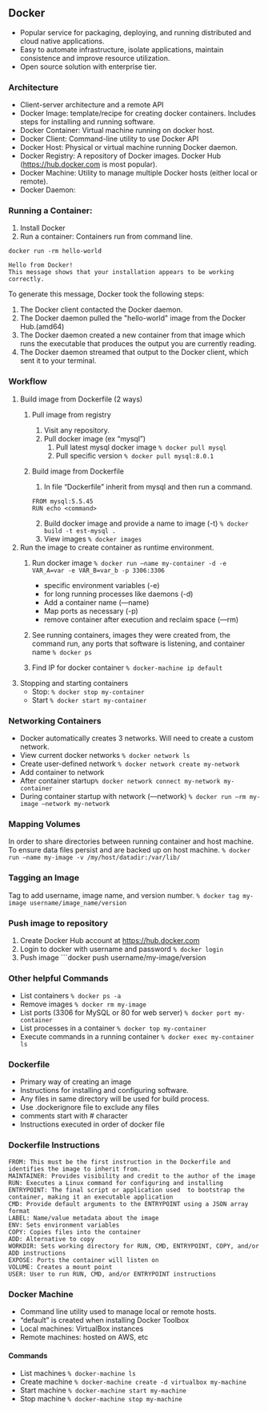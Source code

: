 ## Docker
- Popular service for packaging, deploying, and running distributed and cloud native applications. 
- Easy to automate infrastructure, isolate applications, maintain consistence and improve resource utilization.
- Open source solution with enterprise tier. 

### Architecture
- Client-server architecture and a remote API
- Docker Image: template/recipe for creating docker containers. Includes steps for installing and running software.
- Docker Container: Virtual machine running on docker host. 
- Docker Client: Command-line utility to use Docker API
- Docker Host: Physical or virtual machine running Docker daemon.
- Docker Registry: A repository  of Docker images. Docker Hub (https://hub.docker.com is most popular).
- Docker Machine: Utility to manage multiple Docker hosts (either local or remote).
- Docker Daemon:

### Running a Container:
1. Install Docker
2. Run a container: Containers run from command line. 

```
docker run -rm hello-world

Hello from Docker!
This message shows that your installation appears to be working correctly.
```
To generate this message, Docker took the following steps:
 1. The Docker client contacted the Docker daemon.
 2. The Docker daemon pulled the "hello-world" image from the Docker Hub.(amd64)
 3. The Docker daemon created a new container from that image which runs the executable that produces the output you are currently reading.
 4. The Docker daemon streamed that output to the Docker client, which sent it to your terminal.

### Workflow
1. Build image from Dockerfile (2 ways)
    1. Pull image from registry
        1. Visit any repository. 
        2. Pull docker image (ex “mysql”)
            1. Pull latest mysql docker image ```% docker pull mysql```
            2. Pull specific version ```% docker pull mysql:8.0.1```
    2. Build image from Dockerfile
        1. In file “Dockerfile” inherit from mysql and then run a command. 
        ```
        FROM mysql:5.5.45
        RUN echo <command>
        ```

        2. Build docker image and provide a name to image (-t) ```% docker build -t est-mysql .```
        3. View images ```% docker images```
2. Run the image to create container as runtime environment.
    1. Run docker image ```% docker run —name my-container -d -e VAR_A=var -e VAR_B=var_b -p 3306:3306```
        - specific environment variables (-e) 
        - for long running processes like daemons (-d)
        - Add a container name (—name)
        - Map ports as necessary (-p)
        - remove container after execution and reclaim space (—rm)

    2. See running containers, images they were created from, the command run, any ports that software is listening, and container name ```% docker ps```
    3. Find IP for docker container ```% docker-machine ip default```
3. Stopping and starting containers
    - Stop: ```% docker stop my-container```
    - Start ```% docker start my-container```

### Networking Containers
- Docker automatically creates 3 networks. Will need to create a custom network.
- View current docker networks ```% docker network ls```
- Create user-defined network ```% docker network create my-network```
- Add container to network 
- After container startup```% docker network connect my-network my-container```
- During container startup with network (—network) ```% docker run —rm my-image —network my-network```

### Mapping Volumes
In order to share directories between running container and host machine. To ensure data files persist and are backed up on host machine. 
```% docker run —name my-image -v /my/host/datadir:/var/lib/```

### Tagging an Image
Tag to add username, image name, and version number. ```% docker tag my-image username/image_name/version```

### Push image to repository
1. Create Docker Hub account at https://hub.docker.com 
2. Login to docker with username and password ```% docker login```
3. Push image ```docker push username/my-image/version

### Other helpful Commands
- List containers ```% docker ps -a```
- Remove images ```% docker rm my-image```
- List ports (3306 for MySQL or 80 for web server) ```% docker port my-container```
- List processes in a container ```% docker top my-container```
- Execute commands in a running container ```% docker exec my-container ls```

### Dockerfile
- Primary way of creating an image
- Instructions for installing and configuring software.
- Any files in same directory will be used for build process. 
- Use .dockerignore file to exclude any files
- comments start with # character
- Instructions executed in order of docker file

### Dockerfile Instructions
```
FROM: This must be the first instruction in the Dockerfile and identifies the image to inherit from.
MAINTAINER: Provides visibility and credit to the author of the image
RUN: Executes a Linux command for configuring and installing
ENTRYPOINT: The final script or application used  to bootstrap the container, making it an executable application
CMD: Provide default arguments to the ENTRYPOINT using a JSON array format
LABEL: Name/value metadata about the image
ENV: Sets environment variables
COPY: Copies files into the container
ADD: Alternative to copy
WORKDIR: Sets working directory for RUN, CMD, ENTRYPOINT, COPY, and/or ADD instructions
EXPOSE: Ports the container will listen on
VOLUME: Creates a mount point
USER: User to run RUN, CMD, and/or ENTRYPOINT instructions
```

### Docker Machine
- Command line utility used to manage local or remote hosts.
- “default” is created when installing Docker Toolbox
- Local machines: VirtualBox instances
- Remote machines: hosted on AWS, etc

#### Commands
- List machines ```% docker-machine ls```
- Create machine ```% docker-machine create -d virtualbox my-machine```
- Start machine ```% docker-machine start my-machine```
- Stop machine  ```% docker-machine stop my-machine```
